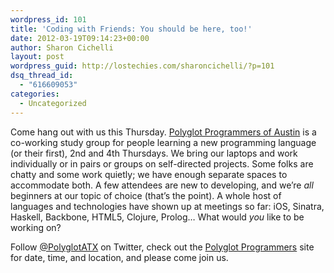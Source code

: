 ```yaml
---
wordpress_id: 101
title: 'Coding with Friends: You should be here, too!'
date: 2012-03-19T09:14:23+00:00
author: Sharon Cichelli
layout: post
wordpress_guid: http://lostechies.com/sharoncichelli/?p=101
dsq_thread_id:
  - "616609053"
categories:
  - Uncategorized
---
```

Come hang out with us this Thursday. [Polyglot Programmers of Austin](http://www.polyglotprogrammers.org/) is a co-working study group for people learning a new programming language (or their first), 2nd and 4th Thursdays. We bring our laptops and work individually or in pairs or groups on self-directed projects. Some folks are chatty and some work quietly; we have enough separate spaces to accommodate both. A few attendees are new to developing, and we&#8217;re _all_ beginners at our topic of choice (that&#8217;s the point). A whole host of languages and technologies have shown up at meetings so far: iOS, Sinatra, Haskell, Backbone, HTML5, Clojure, Prolog&#8230; What would _you_ like to be working on?

Follow [@PolyglotATX](https://twitter.com/#!/PolyglotATX) on Twitter, check out the [Polyglot Programmers](http://www.polyglotprogrammers.org/) site for date, time, and location, and please come join us.